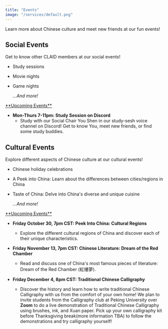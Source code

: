 ```yaml
---
title: "Events"
image: "/services/default.png"
---
```


Learn more about Chinese culture and meet new friends at our fun events!

## __Social Events__

Get to know other CLAID members at our social events!

- Study sessions
- Movie nights
- Game nights

    *…And more!*

<span style="text-decoration: underline"> 
**Upcoming Events**
 </span>

- **Mon-Thurs 7-11pm: Study Session on Discord**
	- Study with our Social Chair You Shen in our study-sesh voice channel on Discord! Get to know You, meet new friends, or find some study buddies.

## __Cultural Events__

Explore different aspects of Chinese culture at our cultural events!

- Chinese holiday celebrations
- A Peek into China: Learn about the differences between cities/regions in China
- Taste of China: Delve into China's diverse and unique cuisine
    
    *...And more!*

<span style="text-decoration: underline"> 
**Upcoming Events**
 </span>

- **Friday October 30, 7pm CST: Peek Into China: Cultural Regions**
    - Explore the different cultural regions of China and discover each of their unique characteristics.

- **Friday November 13, 7pm CST: Chinese Literature: Dream of the Red Chamber**
    - Read and discuss one of China's most famous pieces of literature: Dream of the Red Chamber (紅樓夢).

- **Friday December 4, 8pm CST: Traditional Chinese Calligraphy**
    - Discover the history and learn how to write traditional Chinese Calligraphy with us from the comfort of your own home! We plan to invite students from the Calligraphy club at Peking University over **Zoom** to do a live demonstration of Traditional Chinese Calligraphy using brushes, ink, and Xuan paper. Pick up your own calligraphy kit before Thanksgiving break(more information TBA)  to follow the demonstrations and try calligraphy yourself!